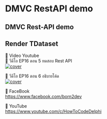 # DMVC RestAPI demo
## DMVC Rest-API demo 
## Render TDataset




🔷 Video Youtube <BR>
📌 วีดีโอ EP16 ตอน 5 ทดสอบ Rest API <BR>
[![cover](http://img.youtube.com/vi/f44fSrBcUXM/0.jpg)](http://www.youtube.com/watch?v=f44fSrBcUXM "Click to Play Video")

📌 วีดีโอ EP16 ตอน 6 อธิบายโค้ด <BR>
[![cover](http://img.youtube.com/vi/n6vTwOf1lz0/0.jpg)](http://www.youtube.com/watch?v=n6vTwOf1lz0 "Click to Play Video")

🔷 FaceBook <BR>
https://www.facebook.com/born2dev

🔷 YouTube <BR>
https://www.youtube.com/c/HowToCodeDelphi
